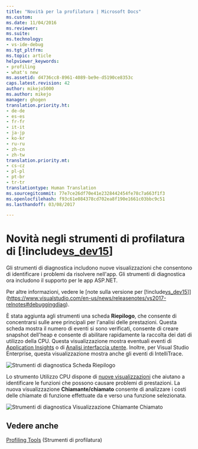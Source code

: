 ```yaml
---
title: "Novità per la profilatura | Microsoft Docs"
ms.custom: 
ms.date: 11/04/2016
ms.reviewer: 
ms.suite: 
ms.technology:
- vs-ide-debug
ms.tgt_pltfrm: 
ms.topic: article
helpviewer_keywords:
- profiling
- what's new
ms.assetid: d4736cc8-8961-4089-be9e-d5190ce8353c
caps.latest.revision: 42
author: mikejo5000
ms.author: mikejo
manager: ghogen
translation.priority.ht:
- de-de
- es-es
- fr-fr
- it-it
- ja-jp
- ko-kr
- ru-ru
- zh-cn
- zh-tw
translation.priority.mt:
- cs-cz
- pl-pl
- pt-br
- tr-tr
translationtype: Human Translation
ms.sourcegitcommit: 77e7ce26df70e41e2328442454fe78c7a663f1f3
ms.openlocfilehash: f93c61e084378cd702ea8f190e1661c03bbc9c51
ms.lasthandoff: 03/08/2017

---
```

# <a name="whats-new-in-profiling-tools-in-includevsdev15miscincludesvsdev15mdmd"></a>Novità negli strumenti di profilatura di [!include[vs_dev15](../misc/includes/vs_dev15_md.md)]
Gli strumenti di diagnostica includono nuove visualizzazioni che consentono di identificare i problemi da risolvere nell'app. Gli strumenti di diagnostica ora includono il supporto per le app ASP.NET.

Per altre informazioni, vedere le [note sulla versione per [!include[vs_dev15](../misc/includes/vs_dev15_md.md)]](https://www.visualstudio.com/en-us/news/releasenotes/vs2017-relnotes#debuggingdiag).

È stata aggiunta agli strumenti una scheda **Riepilogo**, che consente di concentrarsi sulle aree principali per l'analisi delle prestazioni. Questa scheda mostra il numero di eventi si sono verificati, consente di creare snapshot dell'heap e consente di abilitare rapidamente la raccolta dei dati di utilizzo della CPU. Questa visualizzazione mostra eventuali eventi di [Application Insights](https://azure.microsoft.com/en-us/documentation/articles/app-insights-visual-studio/) o di [Analisi interfaccia utente](https://www.visualstudio.com/en-us/news/releasenotes/vs2017-relnotes#UIAnalysis). Inoltre, per Visual Studio Enterprise, questa visualizzazione mostra anche gli eventi di IntelliTrace.

![Strumenti di diagnostica Scheda Riepilogo](~/docs/profiling/media/DiagToolsSummaryTab-2.png "DiagToolsSummaryTab")

Lo strumento Utilizzo CPU dispone di [nuove visualizzazioni](../profiling/Beginners-Guide-to-Performance-Profiling.md) che aiutano a identificare le funzioni che possono causare problemi di prestazioni. La nuova visualizzazione **Chiamante/chiamato** consente di analizzare i costi delle chiamate di funzione effettuate da e verso una funzione selezionata.

![Strumenti di diagnostica Visualizzazione Chiamante Chiamato](~/docs/profiling/media/DiagToolsCallerCallee.png "DiagToolsCallerCallee")
  
## <a name="see-also"></a>Vedere anche  
 [Profiling Tools](../profiling/profiling-tools.md) (Strumenti di profilatura)
